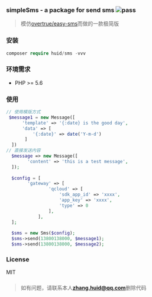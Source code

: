 ### simpleSms - a package for send sms ![pass](https://travis-ci.org/zhanghuid/simpleSms.svg?branch=master)
>模仿[overtrue/easy-sms](https://github.com/overtrue/easy-sms)而做的一款极简版

### 安装
```php
composer require huid/sms -vvv
```

### 环境需求
- PHP >= 5.6

### 使用

```php
// 使用模版方式
 $message1 = new Message([
      'template' => '{:date} is the good day',
      'data' => [
          '{:date}' => date('Y-m-d')
       ]
  ])
// 直接发送内容  
  $message => new Message([
        'content' => 'this is a test message',
  ]);
  
  $config = [
        'gateway' => [
                'qcloud' => [
                    'sdk_app_id' => 'xxxx',
                    'app_key' => 'xxxx',
                    'type' => 0
                ],
            ],
  ];
  
  $sms = new Sms($config);
  $sms->send(13800138000, $message1);
  $sms->send(13800138000, $message2);

```
### License
MIT

### 
> 如有问题，请联系本人**zhang.huid@qq.com**删除代码
